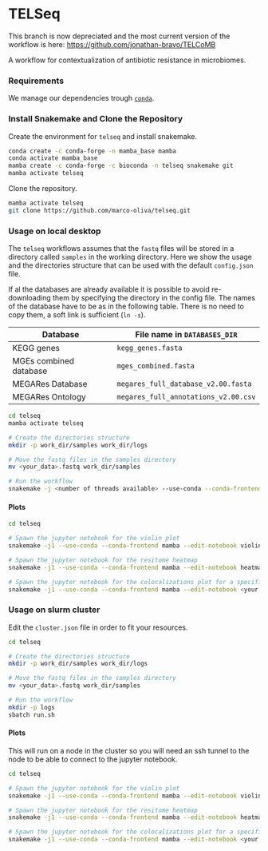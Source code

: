 # TELSeq

This branch is now depreciated and the most current version of the workflow is here: https://github.com/jonathan-bravo/TELCoMB

A workflow for contextualization of antibiotic resistance in microbiomes.

### Requirements 
We manage our dependencies trough [`conda`](https://docs.conda.io/projects/conda/en/latest/user-guide/install/index.html).

### Install Snakemake and Clone the Repository

Create the environment for `telseq` and install snakemake.

```bash
conda create -c conda-forge -n mamba_base mamba
conda activate mamba_base
mamba create -c conda-forge -c bioconda -n telseq snakemake git
mamba activate telseq
```

Clone the repository.

```bash
mamba activate telseq
git clone https://github.com/marco-oliva/telseq.git
```

### Usage on local desktop

The `telseq` workflows assumes that the `fastq` files will be stored in a directory called `samples` in the working directory. Here we show the usage and the directories structure that can be used with the default `config.json` file.

If al the databases are already available it is possible to avoid re-downloading them by specifying the directory in the config file. The names of the database have to be as in the following table. There is no need to copy them, a soft link is sufficient (`ln -s`).

| Database               | File name in `DATABASES_DIR`         |
|------------------------|--------------------------------------|
| KEGG genes             | `kegg_genes.fasta`                   |
| MGEs combined database | `mges_combined.fasta`                |
| MEGARes Database       | `megares_full_database_v2.00.fasta`  |
| MEGARes Ontology       | `megares_full_annotations_v2.00.csv` |



```bash
cd telseq
mamba activate telseq

# Create the directories structure
mkdir -p work_dir/samples work_dir/logs 

# Move the fastq files in the samples directory
mv <your_data>.fastq work_dir/samples

# Run the workflow
snakemake -j <number of threads available> --use-conda --conda-frontend mamba
```

#### Plots
```bash
cd telseq

# Spawn the jupyter notebook for the violin plot
snakemake -j1 --use-conda --conda-frontend mamba --edit-notebook violin_plot_all_samples.pdf

# Spawn the jupyter notebook for the resitome heatmap
snakemake -j1 --use-conda --conda-frontend mamba --edit-notebook heatmap_all_samples.pdf

# Spawn the jupyter notebook for the colocalizations plot for a specific sample
snakemake -j1 --use-conda --conda-frontend mamba --edit-notebook <your sample name>_colocalizations_plot.pdf"
```

### Usage on slurm cluster

Edit the `cluster.json` file in order to fit your resources.

```bash
cd telseq

# Create the directories structure
mkdir -p work_dir/samples work_dir/logs 

# Move the fastq files in the samples directory
mv <your_data>.fastq work_dir/samples

# Run the workflow
mkdir -p logs
sbatch run.sh
```

#### Plots
This will run on a node in the cluster so you will need an ssh tunnel to the node to be able to connect to the jupyter notebook.

```bash
cd telseq

# Spawn the jupyter notebook for the violin plot
snakemake -j1 --use-conda --conda-frontend mamba --edit-notebook violin_plot_all_samples.pdf

# Spawn the jupyter notebook for the resitome heatmap
snakemake -j1 --use-conda --conda-frontend mamba --edit-notebook heatmap_all_samples.pdf

# Spawn the jupyter notebook for the colocalizations plot for a specific sample
snakemake -j1 --use-conda --conda-frontend mamba --edit-notebook <your sample name>_colocalizations_plot.pdf
```


